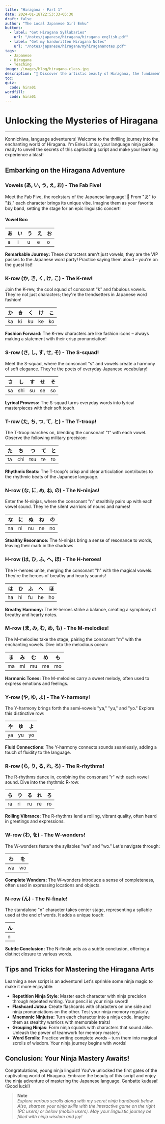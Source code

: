 ```yaml
---
title: "Hiragana - Part 1"
date: 2024-01-18T22:53:33+05:30
draft: false
author: "The Local Japanese Girl Enku"
buttons:
  - label: "Get Hiragana Syllabaries"
    url: "/notes/japanese/hiragana/hiragana_english.pdf"
  - label: "Get my handwritten Hiragana Notes"
    url: "/notes/japanese/hiragana/myhiragananotes.pdf"
tags:
  - Japanese
  - Hiragana
  - Teaching
image: /images/blog/hiragana-class.jpg
description: "🎨 Discover the artistic beauty of Hiragana, the fundamental script of the Japanese language. Unleash your linguistic creativity and embark on a journey of character exploration."
toc:
quiz:
  code: hira01
wordfill:
  code: hira01
---
```


# Unlocking the Mysteries of Hiragana

---

Konnichiwa, language adventurers! Welcome to the thrilling journey into the enchanting world of Hiragana. I'm Enku Limbu, your language ninja guide, ready to unveil the secrets of this captivating script and make your learning experience a blast!

## **Embarking on the Hiragana Adventure**

### **Vowels (あ, い, う, え, お) - The Fab Five!**
Meet the Fab Five, the rockstars of the Japanese language! 🌟 From "あ" to "お," each character brings its unique vibe. Imagine them as your favorite boy band, setting the stage for an epic linguistic concert!

#### **Vowel Box:**
|  あ |  い |  う |  え |  お |
|----|----|----|----|----|
| a  | i  | u  | e  | o  |

**Remarkable Journey:** These characters aren't just vowels; they are the VIP passes to the Japanese word party! Practice saying them aloud – you're on the guest list!

### **K-row (か, き, く, け, こ) - The K-rew!**
Join the K-rew, the cool squad of consonant "k" and fabulous vowels. They're not just characters; they're the trendsetters in Japanese word fashion!

|  か |  き |  く |  け |  こ |
|----|----|----|----|----|
| ka | ki | ku | ke | ko |

**Fashion Forward:** The K-rew characters are like fashion icons – always making a statement with their crisp pronunciation!

### **S-row (さ, し, す, せ, そ) - The S-squad!**
Meet the S-squad, where the consonant "s" and vowels create a harmony of soft elegance. They're the poets of everyday Japanese vocabulary!

|  さ |  し |  す |  せ |  そ |
|----|----|----|----|----|
| sa | shi | su | se | so |

**Lyrical Prowess:** The S-squad turns everyday words into lyrical masterpieces with their soft touch.

### **T-row (た, ち, つ, て, と) - The T-troop!**
The T-troop marches on, blending the consonant "t" with each vowel. Observe the following military precision:

|  た |  ち |  つ |  て |  と |
|----|----|----|----|----|
| ta | chi | tsu | te | to |

**Rhythmic Beats:** The T-troop's crisp and clear articulation contributes to the rhythmic beats of the Japanese language.

### **N-row (な, に, ぬ, ね, の) - The N-ninjas!**
Enter the N-ninjas, where the consonant "n" stealthily pairs up with each vowel sound. They're the silent warriors of nouns and names!

|  な |  に |  ぬ |  ね |  の |
|----|----|----|----|----|
| na | ni | nu | ne | no |

**Stealthy Resonance:** The N-ninjas bring a sense of resonance to words, leaving their mark in the shadows.

### **H-row (は, ひ, ふ, へ, ほ) - The H-heroes!**
The H-heroes unite, merging the consonant "h" with the magical vowels. They're the heroes of breathy and hearty sounds!

|  は |  ひ |  ふ |  へ |  ほ |
|----|----|----|----|----|
| ha | hi | fu | he | ho |

**Breathy Harmony:** The H-heroes strike a balance, creating a symphony of breathy and hearty notes.

### **M-row (ま, み, む, め, も) - The M-melodies!**
The M-melodies take the stage, pairing the consonant "m" with the enchanting vowels. Dive into the melodious ocean:

|  ま |  み |  む |  め |  も |
|----|----|----|----|----|
| ma | mi | mu | me | mo |

**Harmonic Tones:** The M-melodies carry a sweet melody, often used to express emotions and feelings.

### **Y-row (や, ゆ, よ) - The Y-harmony!**
The Y-harmony brings forth the semi-vowels "ya," "yu," and "yo." Explore this distinctive row:

|  や |  ゆ |  よ |
|----|----|----|
| ya | yu | yo |

**Fluid Connections:** The Y-harmony connects sounds seamlessly, adding a touch of fluidity to the language.

### **R-row (ら, り, る, れ, ろ) - The R-rhythms!**
The R-rhythms dance in, combining the consonant "r" with each vowel sound. Dive into the rhythmic R-row:

|  ら |  り |  る |  れ |  ろ |
|----|----|----|----|----|
| ra | ri | ru | re | ro |

**Rolling Vibrance:** The R-rhythms lend a rolling, vibrant quality, often heard in greetings and expressions.

### **W-row (わ, を) - The W-wonders!**
The W-wonders feature the syllables "wa" and "wo." Let's navigate through:

|  わ |  を |
|----|----|
| wa | wo |

**Complete Wonders:** The W-wonders introduce a sense of completeness, often used in expressing locations and objects.

### **N-row (ん) - The N-finale!**
The standalone "n" character takes center stage, representing a syllable used at the end of words. It adds a unique touch:

|  ん |
|----|
| n  |

**Subtle Conclusion:** The N-finale acts as a subtle conclusion, offering a distinct closure to various words.

## **Tips and Tricks for Mastering the Hiragana Arts**

Learning a new script is an adventure! Let's sprinkle some ninja magic to make it more enjoyable:

- **Repetition Ninja Style:** Master each character with ninja precision through repeated writing. Your pencil is your ninja sword!
- **Flashcard Jutsu:** Create flashcards with characters on one side and ninja pronunciations on the other. Test your ninja memory regularly.
- **Mnemonic Ninjutsu:** Turn each character into a ninja code. Imagine them as stealthy warriors with memorable traits!
- **Grouping Ninjas:** Form ninja squads with characters that sound alike. Unleash the power of teamwork for memory mastery.
- **Word Scrolls:** Practice writing complete words – turn them into magical scrolls of wisdom. Your ninja journey begins with words!

## **Conclusion: Your Ninja Mastery Awaits!**

Congratulations, young ninja linguist! You've unlocked the first gates of the captivating world of Hiragana. Embrace the beauty of this script and enjoy the ninja adventure of mastering the Japanese language. Ganbatte kudasai! (Good luck!)

> **Note** <br> *Explore various scrolls along with my secret ninja handbook below. Also, sharpen your ninja skills with the interactive game on the right (PC users) or below (mobile users). May your linguistic journey be filled with ninja wisdom and joy!*
